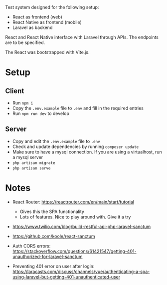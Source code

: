 Test system designed for the following setup:

- React as frontend (web)
- React Native as frontend (mobile)
- Laravel as backend

React and React Native interface with Laravel through APIs. The endpoints are to be specified.

The React was bootstrapped with Vite.js.

# Setup

## Client

- Run `npm i`
- Copy the `.env.example` file to `.env` and fill in the required entries
- Run `npm run dev` to develop

## Server

- Copy and edit the `.env.example` file to `.env`
- Check and update dependencies by running `composer update`
- Make sure to have a mysql connection. If you are using a virtualhost, run a mysql server
- `php artisan migrate`
- `php artisan serve`

# Notes

- React Router: https://reactrouter.com/en/main/start/tutorial
  - Gives this the SPA functionality
  - Lots of features. Nice to play around with. Give it a try

- https://www.twilio.com/blog/build-restful-api-php-laravel-sanctum
- https://github.com/koole/react-sanctum
- Auth CORS errors: https://stackoverflow.com/questions/61421547/getting-401-unauthorized-for-laravel-sanctum
- Preventing 401 error on user after login: https://laracasts.com/discuss/channels/vue/authenticating-a-spa-using-laravel-but-getting-401-unauthenticated-user
